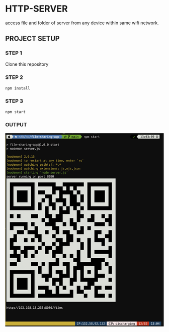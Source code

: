 # HTTP-SERVER

access file and folder of server from any device within same wifi network.

## PROJECT SETUP

### STEP 1

Clone this repository

### STEP 2

```
npm install
```

### STEP 3

```
npm start
```

### OUTPUT

![output](https://github.com/Rahul-icoder/http-server/blob/main/output.png)

